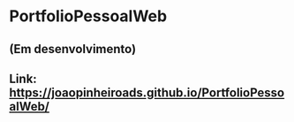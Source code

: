 # PortfolioPessoalWeb
## (Em desenvolvimento)

## Link: https://joaopinheiroads.github.io/PortfolioPessoalWeb/

